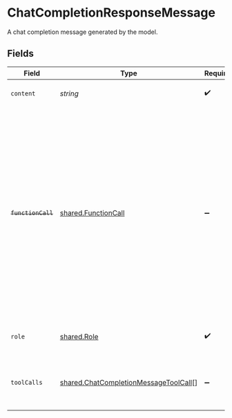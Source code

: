 # ChatCompletionResponseMessage

A chat completion message generated by the model.


## Fields

| Field                                                                                                                                                                                                                                                    | Type                                                                                                                                                                                                                                                     | Required                                                                                                                                                                                                                                                 | Description                                                                                                                                                                                                                                              |
| -------------------------------------------------------------------------------------------------------------------------------------------------------------------------------------------------------------------------------------------------------- | -------------------------------------------------------------------------------------------------------------------------------------------------------------------------------------------------------------------------------------------------------- | -------------------------------------------------------------------------------------------------------------------------------------------------------------------------------------------------------------------------------------------------------- | -------------------------------------------------------------------------------------------------------------------------------------------------------------------------------------------------------------------------------------------------------- |
| `content`                                                                                                                                                                                                                                                | *string*                                                                                                                                                                                                                                                 | :heavy_check_mark:                                                                                                                                                                                                                                       | The contents of the message.                                                                                                                                                                                                                             |
| ~~`functionCall`~~                                                                                                                                                                                                                                       | [shared.FunctionCall](../../../sdk/models/shared/functioncall.md)                                                                                                                                                                                        | :heavy_minus_sign:                                                                                                                                                                                                                                       | : warning: ** DEPRECATED **: This will be removed in a future release, please migrate away from it as soon as possible.<br/><br/>Deprecated and replaced by `tool_calls`. The name and arguments of a function that should be called, as generated by the model. |
| `role`                                                                                                                                                                                                                                                   | [shared.Role](../../../sdk/models/shared/role.md)                                                                                                                                                                                                        | :heavy_check_mark:                                                                                                                                                                                                                                       | The role of the author of this message.                                                                                                                                                                                                                  |
| `toolCalls`                                                                                                                                                                                                                                              | [shared.ChatCompletionMessageToolCall](../../../sdk/models/shared/chatcompletionmessagetoolcall.md)[]                                                                                                                                                    | :heavy_minus_sign:                                                                                                                                                                                                                                       | The tool calls generated by the model, such as function calls.                                                                                                                                                                                           |